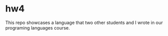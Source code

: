 # hw4
This repo showcases a language that two other students and I wrote in our programing languages course. 
